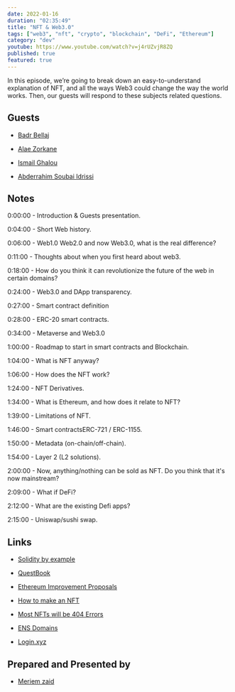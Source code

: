 ```yaml
---
date: 2022-01-16
duration: "02:35:49"
title: "NFT & Web3.0"
tags: ["web3", "nft", "crypto", "blockchain", "DeFi", "Ethereum"]
category: "dev"
youtube: https://www.youtube.com/watch?v=j4rUZvjR8ZQ
published: true
featured: true
---
```


In this episode, we’re going to break down an easy-to-understand explanation of NFT, and all the ways Web3 could change the way the world works. Then, our guests will respond to these subjects related questions.

## Guests

- [Badr Bellaj](https://www.linkedin.com/in/bellajbadr/)

- [Alae Zorkane](https://www.alaazorkane.me/)

- [Ismail Ghalou](https://twitter.com/smakosh)

- [Abderrahim Soubai Idrissi](https://twitter.com/soub4i)

## Notes

0:00:00 - Introduction & Guests presentation.

0:04:00 - Short Web history.

0:06:00 - Web1.0 Web2.0 and now Web3.0, what is the real difference?

0:11:00 - Thoughts about when you first heard about web3.

0:18:00 - How do you think it can revolutionize the future of the web in certain domains?

0:24:00 - Web3.0 and DApp transparency.

0:27:00 - Smart contract definition

0:28:00 - ERC-20 smart contracts.

0:34:00 - Metaverse and Web3.0

1:00:00 - Roadmap to start in smart contracts and Blockchain.

1:04:00 - What is NFT anyway?

1:06:00 - How does the NFT work?

1:24:00 - NFT Derivatives.

1:34:00 - What is Ethereum, and how does it relate to NFT?

1:39:00 - Limitations of NFT.

1:46:00 - Smart contractsERC-721 / ERC-1155.

1:50:00 - Metadata (on-chain/off-chain).

1:54:00 - Layer 2 (L2 solutions).

2:00:00 - Now, anything/nothing can be sold as NFT. Do you think that it's now mainstream?

2:09:00 - What if DeFi?

2:12:00 - What are the existing Defi apps?

2:15:00 - Uniswap/sushi swap.

## Links

- [Solidity by example](https://solidity-by-example.org/)

- [QuestBook](https://www.questbook.app/)

- [Ethereum Improvement Proposals](https://eips.ethereum.org/)

- [How to make an NFT](https://smakosh.com/how-to-make-an-nft)

- [Most NFTs will be 404 Errors](https://markets.businessinsider.com/news/currencies/nfts-404-pages-geoffrey-huntley-right-clicke)

- [ENS Domains](https://ens.domains/)

- [Login.xyz](https://login.xyz/)

## Prepared and Presented by

- [Meriem zaid](https://twitter.com/_iMeriem)
